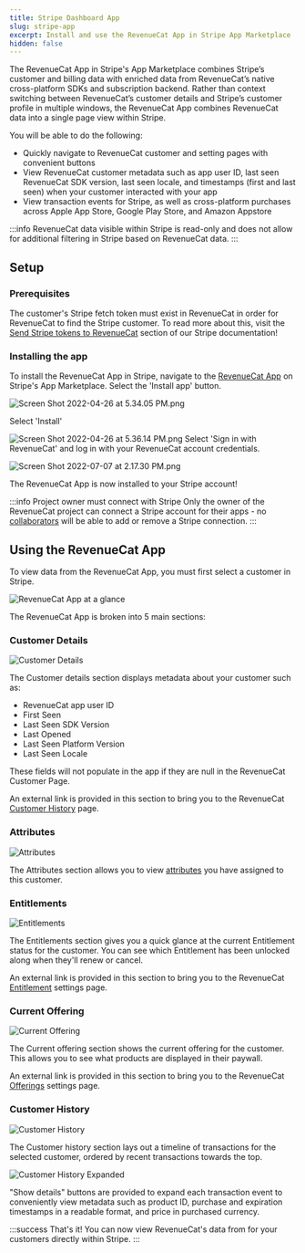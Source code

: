 ```yaml
---
title: Stripe Dashboard App
slug: stripe-app
excerpt: Install and use the RevenueCat App in Stripe App Marketplace
hidden: false
---
```


The RevenueCat App in Stripe's App Marketplace combines Stripe’s customer and billing data with enriched data from RevenueCat’s native cross-platform SDKs and subscription backend. Rather than context switching between RevenueCat’s customer details and Stripe’s customer profile in multiple windows, the RevenueCat App combines RevenueCat data into a single page view within Stripe.

You will be able to do the following:

- Quickly navigate to RevenueCat customer and setting pages with convenient buttons
- View RevenueCat customer metadata such as app user ID, last seen RevenueCat SDK version, last seen locale, and timestamps (first and last seen) when your customer interacted with your app
- View transaction events for Stripe, as well as cross-platform purchases across Apple App Store, Google Play Store, and Amazon Appstore

:::info
RevenueCat data visible within Stripe is read-only and does not allow for additional filtering in Stripe based on RevenueCat data.
:::

## Setup

### Prerequisites

The customer's Stripe fetch token must exist in RevenueCat in order for RevenueCat to find the Stripe customer. To read more about this, visit the [Send Stripe tokens to RevenueCat](/getting-started/stripe#5-send-stripe-tokens-to-revenuecat) section of our Stripe documentation!

### Installing the app

To install the RevenueCat App in Stripe, navigate to the [RevenueCat App](https://marketplace.stripe.com/apps/revenuecat) on Stripe's App Marketplace. Select the 'Install app' button.

![Screen Shot 2022-04-26 at 5.34.05 PM.png](/images/4a68982-Screen_Shot_2022-04-26_at_5.34.05_PM_bb447390fba0c22686a624dd8d54d147.png)

Select 'Install'

![](/images/93f135c-Screen_Shot_2022-04-26_at_5.36.14_PM_e90b5b5f9ad8b4d9880a8cd3a3e9f243.png "Screen Shot 2022-04-26 at 5.36.14 PM.png")
Select 'Sign in with RevenueCat' and log in with your RevenueCat account credentials.

![](/images/8a5b7a8-Screen_Shot_2022-07-07_at_2.17.30_PM_b7557aa0d89b0b0e16727d136ba1b950.png "Screen Shot 2022-07-07 at 2.17.30 PM.png")

The RevenueCat App is now installed to your Stripe account!

:::info Project owner must connect with Stripe
Only the owner of the RevenueCat project can connect a Stripe account for their apps - no [collaborators](/welcome/projects/collaborators) will be able to add or remove a Stripe connection.
:::

## Using the RevenueCat App

To view data from the RevenueCat App, you must first select a customer in Stripe.

![RevenueCat App at a glance](/images/cf7a34b-0.1.5_609cea14c8480cd32d8023acfcf3f259.png)

The RevenueCat App is broken into 5 main sections:

### Customer Details

![Customer Details](/images/979583c-0.1.5_ba86664c8e5fad165ede12b3d9e05772.png)

The Customer details section displays metadata about your customer such as:

- RevenueCat app user ID
- First Seen
- Last Seen SDK Version
- Last Opened
- Last Seen Platform Version
- Last Seen Locale

These fields will not populate in the app if they are null in the RevenueCat Customer Page.

An external link is provided in this section to bring you to the RevenueCat [Customer History](/dashboard-and-metrics/customers-group/customer-history) page.

### Attributes

![Attributes](/images/7456cc9-0.1.5_0b72dd0786b62bfaa77f43e09c99dd3f.png "Attributes")

The Attributes section allows you to view [attributes](/customers/customer-attributes) you have assigned to this customer.

### Entitlements

![Entitlements](/images/3d47025-0.1.5_fd92f328d3e78a895c9394850fca087c.png "Entitlements")

The Entitlements section gives you a quick glance at the current Entitlement status for the customer. You can see which Entitlement has been unlocked along when they'll renew or cancel.

An external link is provided in this section to bring you to the RevenueCat [Entitlement](/getting-started/entitlements#entitlements) settings page.

### Current Offering

![Current Offering](/images/2b11324-0.1.5_069ddcf4d89461796d3eae95a4f1e4c8.png "Current Offering")

The Current offering section shows the current offering for the customer. This allows you to see what products are displayed in their paywall.

An external link is provided in this section to bring you to the RevenueCat [Offerings](/getting-started/entitlements#offerings) settings page.

### Customer History

![Customer History](/images/ec7cf2b-Screen_Shot_2022-07-07_at_9.37.59_AM_7038a18f55148668c83efaf96783b489.png "Screen Shot 2022-07-07 at 9.37.59 AM.png")

The Customer history section lays out a timeline of transactions for the selected customer, ordered by recent transactions towards the top.

![Customer History Expanded](/images/6a9c463-Screen_Shot_2022-07-07_at_9.45.24_AM_63b4d811132a21e25ddd1331b51eb1a0.png "Screen Shot 2022-07-07 at 9.45.24 AM.png")

"Show details" buttons are provided to expand each transaction event to conveniently view metadata such as product ID, purchase and expiration timestamps in a readable format, and price in purchased currency.

:::success That's it!
You can now view RevenueCat's data from for your customers directly within Stripe.
:::
